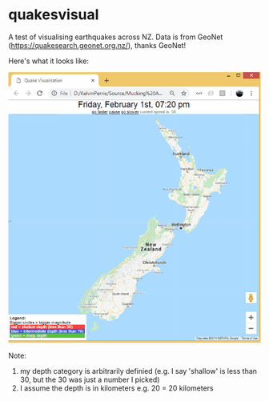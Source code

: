 # quakesvisual
A test of visualising earthquakes across NZ. Data is from GeoNet (https://quakesearch.geonet.org.nz/), thanks GeoNet!


Here's what it looks like:

![Example 1](ActionExample1.gif?raw=true "Example 1")

Note: 
1. my depth category is arbitrarily definied (e.g. I say 'shallow' is less than 30, but the 30 was just a number I picked)
2. I assume the depth is in kilometers e.g. 20 = 20 kilometers
